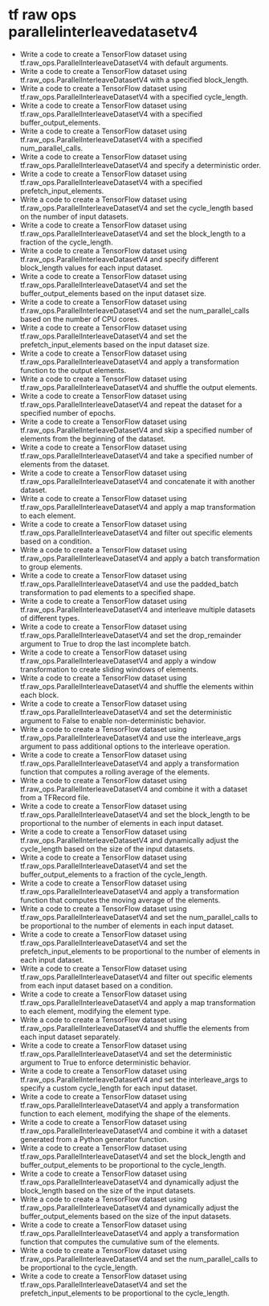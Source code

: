# tf raw ops parallelinterleavedatasetv4

- Write a code to create a TensorFlow dataset using tf.raw_ops.ParallelInterleaveDatasetV4 with default arguments.
- Write a code to create a TensorFlow dataset using tf.raw_ops.ParallelInterleaveDatasetV4 with a specified block_length.
- Write a code to create a TensorFlow dataset using tf.raw_ops.ParallelInterleaveDatasetV4 with a specified cycle_length.
- Write a code to create a TensorFlow dataset using tf.raw_ops.ParallelInterleaveDatasetV4 with a specified buffer_output_elements.
- Write a code to create a TensorFlow dataset using tf.raw_ops.ParallelInterleaveDatasetV4 with a specified num_parallel_calls.
- Write a code to create a TensorFlow dataset using tf.raw_ops.ParallelInterleaveDatasetV4 and specify a deterministic order.
- Write a code to create a TensorFlow dataset using tf.raw_ops.ParallelInterleaveDatasetV4 with a specified prefetch_input_elements.
- Write a code to create a TensorFlow dataset using tf.raw_ops.ParallelInterleaveDatasetV4 and set the cycle_length based on the number of input datasets.
- Write a code to create a TensorFlow dataset using tf.raw_ops.ParallelInterleaveDatasetV4 and set the block_length to a fraction of the cycle_length.
- Write a code to create a TensorFlow dataset using tf.raw_ops.ParallelInterleaveDatasetV4 and specify different block_length values for each input dataset.
- Write a code to create a TensorFlow dataset using tf.raw_ops.ParallelInterleaveDatasetV4 and set the buffer_output_elements based on the input dataset size.
- Write a code to create a TensorFlow dataset using tf.raw_ops.ParallelInterleaveDatasetV4 and set the num_parallel_calls based on the number of CPU cores.
- Write a code to create a TensorFlow dataset using tf.raw_ops.ParallelInterleaveDatasetV4 and set the prefetch_input_elements based on the input dataset size.
- Write a code to create a TensorFlow dataset using tf.raw_ops.ParallelInterleaveDatasetV4 and apply a transformation function to the output elements.
- Write a code to create a TensorFlow dataset using tf.raw_ops.ParallelInterleaveDatasetV4 and shuffle the output elements.
- Write a code to create a TensorFlow dataset using tf.raw_ops.ParallelInterleaveDatasetV4 and repeat the dataset for a specified number of epochs.
- Write a code to create a TensorFlow dataset using tf.raw_ops.ParallelInterleaveDatasetV4 and skip a specified number of elements from the beginning of the dataset.
- Write a code to create a TensorFlow dataset using tf.raw_ops.ParallelInterleaveDatasetV4 and take a specified number of elements from the dataset.
- Write a code to create a TensorFlow dataset using tf.raw_ops.ParallelInterleaveDatasetV4 and concatenate it with another dataset.
- Write a code to create a TensorFlow dataset using tf.raw_ops.ParallelInterleaveDatasetV4 and apply a map transformation to each element.
- Write a code to create a TensorFlow dataset using tf.raw_ops.ParallelInterleaveDatasetV4 and filter out specific elements based on a condition.
- Write a code to create a TensorFlow dataset using tf.raw_ops.ParallelInterleaveDatasetV4 and apply a batch transformation to group elements.
- Write a code to create a TensorFlow dataset using tf.raw_ops.ParallelInterleaveDatasetV4 and use the padded_batch transformation to pad elements to a specified shape.
- Write a code to create a TensorFlow dataset using tf.raw_ops.ParallelInterleaveDatasetV4 and interleave multiple datasets of different types.
- Write a code to create a TensorFlow dataset using tf.raw_ops.ParallelInterleaveDatasetV4 and set the drop_remainder argument to True to drop the last incomplete batch.
- Write a code to create a TensorFlow dataset using tf.raw_ops.ParallelInterleaveDatasetV4 and apply a window transformation to create sliding windows of elements.
- Write a code to create a TensorFlow dataset using tf.raw_ops.ParallelInterleaveDatasetV4 and shuffle the elements within each block.
- Write a code to create a TensorFlow dataset using tf.raw_ops.ParallelInterleaveDatasetV4 and set the deterministic argument to False to enable non-deterministic behavior.
- Write a code to create a TensorFlow dataset using tf.raw_ops.ParallelInterleaveDatasetV4 and use the interleave_args argument to pass additional options to the interleave operation.
- Write a code to create a TensorFlow dataset using tf.raw_ops.ParallelInterleaveDatasetV4 and apply a transformation function that computes a rolling average of the elements.
- Write a code to create a TensorFlow dataset using tf.raw_ops.ParallelInterleaveDatasetV4 and combine it with a dataset from a TFRecord file.
- Write a code to create a TensorFlow dataset using tf.raw_ops.ParallelInterleaveDatasetV4 and set the block_length to be proportional to the number of elements in each input dataset.
- Write a code to create a TensorFlow dataset using tf.raw_ops.ParallelInterleaveDatasetV4 and dynamically adjust the cycle_length based on the size of the input datasets.
- Write a code to create a TensorFlow dataset using tf.raw_ops.ParallelInterleaveDatasetV4 and set the buffer_output_elements to a fraction of the cycle_length.
- Write a code to create a TensorFlow dataset using tf.raw_ops.ParallelInterleaveDatasetV4 and apply a transformation function that computes the moving average of the elements.
- Write a code to create a TensorFlow dataset using tf.raw_ops.ParallelInterleaveDatasetV4 and set the num_parallel_calls to be proportional to the number of elements in each input dataset.
- Write a code to create a TensorFlow dataset using tf.raw_ops.ParallelInterleaveDatasetV4 and set the prefetch_input_elements to be proportional to the number of elements in each input dataset.
- Write a code to create a TensorFlow dataset using tf.raw_ops.ParallelInterleaveDatasetV4 and filter out specific elements from each input dataset based on a condition.
- Write a code to create a TensorFlow dataset using tf.raw_ops.ParallelInterleaveDatasetV4 and apply a map transformation to each element, modifying the element type.
- Write a code to create a TensorFlow dataset using tf.raw_ops.ParallelInterleaveDatasetV4 and shuffle the elements from each input dataset separately.
- Write a code to create a TensorFlow dataset using tf.raw_ops.ParallelInterleaveDatasetV4 and set the deterministic argument to True to enforce deterministic behavior.
- Write a code to create a TensorFlow dataset using tf.raw_ops.ParallelInterleaveDatasetV4 and set the interleave_args to specify a custom cycle_length for each input dataset.
- Write a code to create a TensorFlow dataset using tf.raw_ops.ParallelInterleaveDatasetV4 and apply a transformation function to each element, modifying the shape of the elements.
- Write a code to create a TensorFlow dataset using tf.raw_ops.ParallelInterleaveDatasetV4 and combine it with a dataset generated from a Python generator function.
- Write a code to create a TensorFlow dataset using tf.raw_ops.ParallelInterleaveDatasetV4 and set the block_length and buffer_output_elements to be proportional to the cycle_length.
- Write a code to create a TensorFlow dataset using tf.raw_ops.ParallelInterleaveDatasetV4 and dynamically adjust the block_length based on the size of the input datasets.
- Write a code to create a TensorFlow dataset using tf.raw_ops.ParallelInterleaveDatasetV4 and dynamically adjust the buffer_output_elements based on the size of the input datasets.
- Write a code to create a TensorFlow dataset using tf.raw_ops.ParallelInterleaveDatasetV4 and apply a transformation function that computes the cumulative sum of the elements.
- Write a code to create a TensorFlow dataset using tf.raw_ops.ParallelInterleaveDatasetV4 and set the num_parallel_calls to be proportional to the cycle_length.
- Write a code to create a TensorFlow dataset using tf.raw_ops.ParallelInterleaveDatasetV4 and set the prefetch_input_elements to be proportional to the cycle_length.
